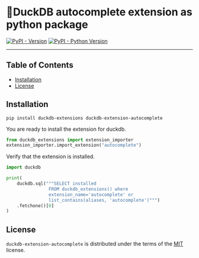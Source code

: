 # 🦆DuckDB autocomplete extension as python package

[![PyPI - Version](https://img.shields.io/pypi/v/duckdb-extension-autocomplete.svg)](https://pypi.org/project/duckdb-extension-autocomplete)
[![PyPI - Python Version](https://img.shields.io/pypi/pyversions/duckdb-extension-autocomplete.svg)](https://pypi.org/project/duckdb-extension-autocomplete)

-----

## Table of Contents

- [Installation](#installation)
- [License](#license)


## Installation
```console
pip install duckdb-extensions duckdb-extension-autocomplete
```
You are ready to install the extension for duckdb.
```python
from duckdb_extensions import extension_importer
extension_importer.import_extension("autocomplete")
```

Verify that the extension is installed.
```python
import duckdb

print(
    duckdb.sql("""SELECT installed
                FROM duckdb_extensions() where 
                extension_name='autocomplete' or 
                list_contains(aliases, 'autocomplete')""")
    .fetchone()[0]
)
```

## License

`duckdb-extension-autocomplete` is distributed under the terms of the [MIT](https://spdx.org/licenses/MIT.html) license.
